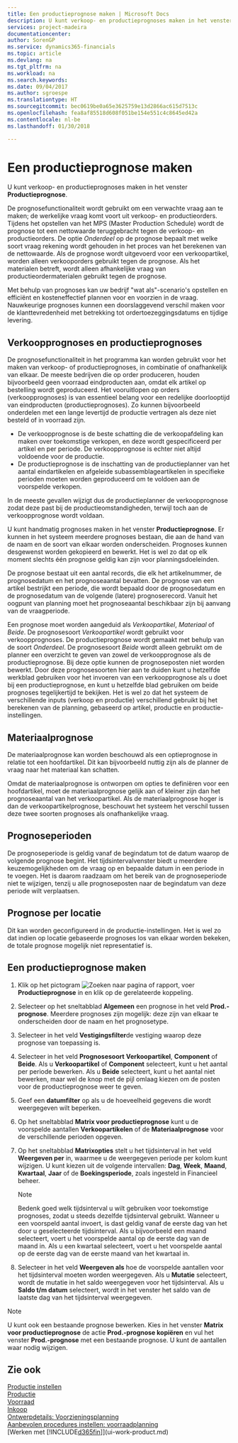 ```yaml
---
title: Een productieprognose maken | Microsoft Docs
description: U kunt verkoop- en productieprognoses maken in het venster **Productieprognose**.
services: project-madeira
documentationcenter: 
author: SorenGP
ms.service: dynamics365-financials
ms.topic: article
ms.devlang: na
ms.tgt_pltfrm: na
ms.workload: na
ms.search.keywords: 
ms.date: 09/04/2017
ms.author: sgroespe
ms.translationtype: HT
ms.sourcegitcommit: bec0619be0a65e3625759e13d2866ac615d7513c
ms.openlocfilehash: fea8af85518d608f051be154e551c4c8645ed42a
ms.contentlocale: nl-be
ms.lasthandoff: 01/30/2018

---
```

# <a name="create-a-production-forecast"></a>Een productieprognose maken
U kunt verkoop- en productieprognoses maken in het venster **Productieprognose**.  

De prognosefunctionaliteit wordt gebruikt om een verwachte vraag aan te maken; de werkelijke vraag komt voort uit verkoop- en productieorders. Tijdens het opstellen van het MPS (Master Production Schedule) wordt de prognose tot een nettowaarde teruggebracht tegen de verkoop- en productieorders. De optie *Onderdeel* op de prognose bepaalt met welke soort vraag rekening wordt gehouden in het proces van het berekenen van de nettowaarde. Als de prognose wordt uitgevoerd voor een verkoopartikel, worden alleen verkooporders gebruikt tegen de prognose. Als het materialen betreft, wordt alleen afhankelijke vraag van productieordermaterialen gebruikt tegen de prognose.  

Met behulp van prognoses kan uw bedrijf "wat als"-scenario's opstellen en efficiënt en kosteneffectief plannen voor en voorzien in de vraag. Nauwkeurige prognoses kunnen een doorslaggevend verschil maken voor de klanttevredenheid met betrekking tot ordertoezeggingsdatums en tijdige levering.  

## <a name="sales-forecasts-and-production-forecasts"></a>Verkoopprognoses en productieprognoses  
De prognosefunctionaliteit in het programma kan worden gebruikt voor het maken van verkoop- of productieprognoses, in combinatie of onafhankelijk van elkaar. De meeste bedrijven die op order produceren, houden bijvoorbeeld geen voorraad eindproducten aan, omdat elk artikel op bestelling wordt geproduceerd. Het vooruitlopen op orders (verkoopprognoses) is van essentieel belang voor een redelijke doorlooptijd van eindproducten (productieprognoses). Zo kunnen bijvoorbeeld onderdelen met een lange levertijd de productie vertragen als deze niet besteld of in voorraad zijn.  

-   De verkoopprognose is de beste schatting die de verkoopafdeling kan maken over toekomstige verkopen, en deze wordt gespecificeerd per artikel en per periode. De verkoopprognose is echter niet altijd voldoende voor de productie.  
-   De productieprognose is de inschatting van de productieplanner van het aantal eindartikelen en afgeleide subassemblageartikelen in specifieke perioden moeten worden geproduceerd om te voldoen aan de voorspelde verkopen.  

In de meeste gevallen wijzigt dus de productieplanner de verkoopprognose zodat deze past bij de productieomstandigheden, terwijl toch aan de verkoopprognose wordt voldaan.  

U kunt handmatig prognoses maken in het venster **Productieprognose**. Er kunnen in het systeem meerdere prognoses bestaan, die aan de hand van de naam en de soort van elkaar worden onderscheiden. Prognoses kunnen desgewenst worden gekopieerd en bewerkt. Het is wel zo dat op elk moment slechts één prognose geldig kan zijn voor planningsdoeleinden.  

De prognose bestaat uit een aantal records, die elk het artikelnummer, de prognosedatum en het prognoseaantal bevatten. De prognose van een artikel bestrijkt een periode, die wordt bepaald door de prognosedatum en de prognosedatum van de volgende (latere) prognoserecord. Vanuit het oogpunt van planning moet het prognoseaantal beschikbaar zijn bij aanvang van de vraagperiode.  

Een prognose moet worden aangeduid als *Verkoopartikel*, *Materiaal* of *Beide*. De prognosesoort *Verkoopartikel* wordt gebruikt voor verkoopprognoses. De productieprognose wordt gemaakt met behulp van de soort *Onderdeel*. De prognosesoort *Beide* wordt alleen gebruikt om de planner een overzicht te geven van zowel de verkoopprognose als de productieprognose. Bij deze optie kunnen de prognoseposten niet worden bewerkt. Door deze prognosesoorten hier aan te duiden kunt u hetzelfde werkblad gebruiken voor het invoeren van een verkoopprognose als u doet bij een productieprognose, en kunt u hetzelfde blad gebruiken om beide prognoses tegelijkertijd te bekijken. Het is wel zo dat het systeem de verschillende inputs (verkoop en productie) verschillend gebruikt bij het berekenen van de planning, gebaseerd op artikel, productie en productie-instellingen.  

## <a name="component-forecast"></a>Materiaalprognose  
De materiaalprognose kan worden beschouwd als een optieprognose in relatie tot een hoofdartikel. Dit kan bijvoorbeeld nuttig zijn als de planner de vraag naar het materiaal kan schatten.  

Omdat de materiaalprognose is ontworpen om opties te definiëren voor een hoofdartikel, moet de materiaalprognose gelijk aan of kleiner zijn dan het prognoseaantal van het verkoopartikel. Als de materiaalprognose hoger is dan de verkoopartikelprognose, beschouwt het systeem het verschil tussen deze twee soorten prognoses als onafhankelijke vraag.  

## <a name="forecasting-periods"></a>Prognoseperioden  
 De prognoseperiode is geldig vanaf de begindatum tot de datum waarop de volgende prognose begint. Het tijdsintervalvenster biedt u meerdere keuzemogelijkheden om de vraag op en bepaalde datum in een periode in te voegen. Het is daarom raadzaam om het bereik van de prognoseperiode niet te wijzigen, tenzij u alle prognoseposten naar de begindatum van deze periode wilt verplaatsen.  

## <a name="forecast-by-locations"></a>Prognose per locatie  
Dit kan worden geconfigureerd in de productie-instellingen. Het is wel zo dat indien op locatie gebaseerde prognoses los van elkaar worden bekeken, de totale prognose mogelijk niet representatief is.

## <a name="to-create-a-production-forecast"></a>Een productieprognose maken

1.  Klik op het pictogram ![Zoeken naar pagina of rapport](media/ui-search/search_small.png "pictogram Zoeken naar pagina of rapport"), voer **Productieprognose** in en klik op de gerelateerde koppeling.  
2.  Selecteer op het sneltabblad **Algemeen** een prognose in het veld **Prod.-prognose**. Meerdere prognoses zijn mogelijk: deze zijn van elkaar te onderscheiden door de naam en het prognosetype.  
3.  Selecteer in het veld **Vestigingsfilter**de vestiging waarop deze prognose van toepassing is.  
4.  Selecteer in het veld **Prognosesoort** **Verkoopartikel**, **Component** of **Beide**. Als u **Verkoopartikel** of **Component** selecteert, kunt u het aantal per periode bewerken. Als u **Beide** selecteert, kunt u het aantal niet bewerken, maar wel de knop met de pijl omlaag kiezen om de posten voor de productieprognose weer te geven.  
5.  Geef een **datumfilter** op als u de hoeveelheid gegevens die wordt weergegeven wilt beperken.  
6.  Op het sneltabblad **Matrix voor productieprognose** kunt u de voorspelde aantallen **Verkoopartikelen** of de **Materiaalprognose** voor de verschillende perioden opgeven.  
7.  Op het sneltabblad **Matrixopties** stelt u het tijdsinterval in het veld **Weergeven per** in, waarmee u de weergegeven periode per kolom kunt wijzigen. U kunt kiezen uit de volgende intervallen: **Dag**, **Week**, **Maand**, **Kwartaal**, **Jaar** of de **Boekingsperiode**, zoals ingesteld in Financieel beheer.  

    > [!NOTE]  
    >  Bedenk goed welk tijdsinterval u wilt gebruiken voor toekomstige prognoses, zodat u steeds dezelfde tijdsinterval gebruikt. Wanneer u een voorspeld aantal invoert, is dast geldig vanaf de eerste dag van het door u geselecteerde tijdsinterval. Als u bijvoorbeeld een maand selecteert, voert u het voorspelde aantal op de eerste dag van de maand in. Als u een kwartaal selecteert, voert u het voorspelde aantal op de eerste dag van de eerste maand van het kwartaal in.  

8.  Selecteer in het veld **Weergeven als** hoe de voorspelde aantallen voor het tijdsinterval moeten worden weergegeven. Als u **Mutatie** selecteert, wordt de mutatie in het saldo weergegeven voor het tijdsinterval. Als u **Saldo t/m datum** selecteert, wordt in het venster het saldo van de laatste dag van het tijdsinterval weergegeven.  

> [!NOTE]  
>  U kunt ook een bestaande prognose bewerken. Kies in het venster **Matrix voor productieprognose** de actie **Prod.-prognose kopiëren** en vul het venster **Prod.-prognose** met een bestaande prognose. U kunt de aantallen waar nodig wijzigen.  

## <a name="see-also"></a>Zie ook  
[Productie instellen](production-configure-production-processes.md)  
[Productie](production-manage-manufacturing.md)    
[Voorraad](inventory-manage-inventory.md)  
[Inkoop](purchasing-manage-purchasing.md)  
[Ontwerpdetails: Voorzieningsplanning](design-details-supply-planning.md)   
[Aanbevolen procedures instellen: voorraadplanning](setup-best-practices-supply-planning.md)  
[Werken met [!INCLUDE[d365fin](includes/d365fin_md.md)]](ui-work-product.md)

